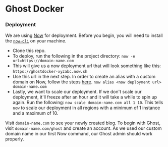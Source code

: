 # Ghost Docker

### Deployment
We are using [Now][now] for deployment. Before you begin, you will need to install the [`now-cli`][now-cli] on your machine. 

* Clone this repo.
* To deploy, run the following in the project directory:
    `now -e url=https://domain-name.com`
* This will give us a now deployment url that will look something like this:
    `https://ghostdocker-xyzabc.now.sh`
* Use this url in the next step. In order to create an alias with a custom domain on Now, follow the steps [here][domain].
`now alias <now deployment url> domain-name.com`
* Lastly, we want to scale our deployment. If we don't scale our deployment, it'll freeze after an hour and it will take a while to spin up again. Run the following: `now scale domain-name.com all 1 10`. This tells `now` to scale our deployment in all regions with a minimum of 1 instance and a maximum of 10.

Visit `domain-name.com` to see your newly created blog. To begin with Ghost, visit `domain-name.com/ghost` and create an account. As we used our custom domain name in our first Now command, our Ghost admin should work properly.

[now]: <https://zeit.co/now>
[now-cli]: <https://zeit.co/now#whats-now>
[domain]: <https://zeit.co/docs/features/aliases>
